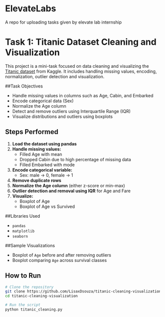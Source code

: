 # ElevateLabs
A repo for uploading tasks given by elevate lab internship

# Task 1: Titanic Dataset Cleaning and Visualization

This project is a mini-task focused on data cleaning and visualizing the [Titanic dataset](https://www.kaggle.com/c/titanic/data) from Kaggle. It includes handling missing values, encoding, normalization, outlier detection and visualization.

##Task Objectives

- Handle missing values in columns such as Age, Cabin, and Embarked
- Encode categorical data (Sex)
- Normalize the Age column
- Detect and remove outliers using Interquartile Range (IQR)
- Visualize distributions and outliers using boxplots

## Steps Performed

1. **Load the dataset using pandas**
2. **Handle missing values:**
   - Filled Age with mean
   - Dropped Cabin due to high percentage of missing data
   - Filled Embarked with mode
3. **Encode categorical variable:**
   - Sex: male → 0, female → 1
4. **Remove duplicate rows**
5. **Normalize the Age column** (either z-score or min-max)
6. **Outlier detection and removal using IQR** for Age and Fare
7. **Visualize:**
   - Boxplot of Age
   - Boxplot of Age vs Survived

##Libraries Used

- `pandas`
- `matplotlib`
- `seaborn`

##Sample Visualizations

- Boxplot of `Age` before and after removing outliers
- Boxplot comparing `Age` across survival classes

## How to Run

```bash
# Clone the repository
git clone https://github.com/LisaxDsouza/titanic-cleaning-visualization.git
cd titanic-cleaning-visualization

# Run the script
python titanic_cleaning.py

